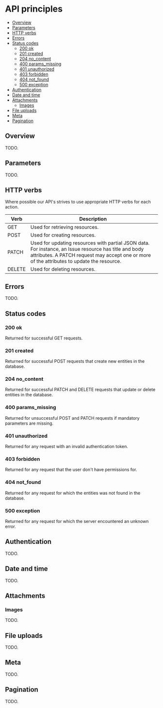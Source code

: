 # API principles

* [Overview](#overview)
* [Parameters](#parameters)
* [HTTP verbs](#http-verbs)
* [Errors](#errors)
* [Status codes](#status-codes)
    * [200 ok](#200-ok)
    * [201 created](#201-created)
    * [204 no_content](#204-no_content)
    * [400 params_missing](#400-params_missing)
    * [401 unauthorized](#401-unauthorized)
    * [403 forbidden](#403-forbidden)
    * [404 not_found](#404-not_found)
    * [500 exception](#500-exception)
* [Authentication](#authentication)
* [Date and time](#date-and-time)
* [Attachments](#attachments)
    * [Images](#images)
* [File uploads](#file-uploads)
* [Meta](#meta)
* [Pagination](#pagination)

## Overview

TODO.

## Parameters

TODO.

## HTTP verbs

Where possible our API's strives to use appropriate HTTP verbs for each action.

Verb | Description
--- | ---
GET | Used for retrieving resources.
POST | Used for creating resources.
PATCH | Used for updating resources with partial JSON data. For instance, an Issue resource has title and body attributes. A PATCH request may accept one or more of the attributes to update the resource.
DELETE | Used for deleting resources.

## Errors

TODO.

## Status codes

### 200 ok

Returned for successful GET requests.

### 201 created

Returned for successful POST requests that create new entities in the database.

### 204 no_content

Returned for successful PATCH and DELETE requests that update or delete entities in the database.

### 400 params_missing

Returned for unsuccessful POST and PATCH requests if mandatory parameters are missing.

### 401 unauthorized

Returned for any request with an invalid authentication token.

### 403 forbidden

Returned for any request that the user don't have permissions for.

### 404 not_found

Returned for any request for which the entities was not found in the database.

### 500 exception

Returned for any request for which the server encountered an unknown error.

## Authentication

TODO.

## Date and time

TODO.

## Attachments

### Images

TODO.

## File uploads

TODO.

## Meta

TODO.

## Pagination

TODO.